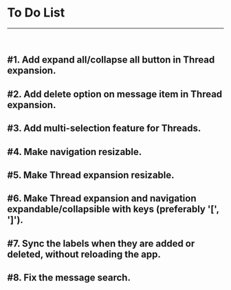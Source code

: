 # To Do List
---
<br />

## #1. Add expand all/collapse all button in Thread expansion.
## #2. Add delete option on message item in Thread expansion.
## #3. Add multi-selection feature for Threads.
## #4. Make navigation resizable.
## #5. Make Thread expansion resizable.
## #6. Make Thread expansion and navigation expandable/collapsible with keys (preferably '[', ']').
## #7. Sync the labels when they are added or deleted, without reloading the app.
## #8. Fix the message search.
